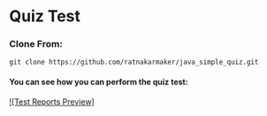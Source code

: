 # Quiz Test

### **Clone From**:

```
git clone https://github.com/ratnakarmaker/java_simple_quiz.git
```

#### You can see how you can perform the quiz test:
[![Test Reports Preview]](./ques-bank-quiz.mp4)
